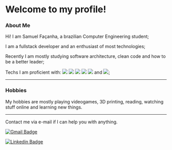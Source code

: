 # Welcome to my profile! 


### About Me

Hi! I am Samuel Façanha, a brazilian Computer Engineering student;

I am a fullstack developer and an enthusiast of most technologies;

Recently I am mostly studying software architecture, clean code and how to be a better leader;

Techs I am proficient with: ![](https://img.shields.io/badge/React-Web-informational?style=flat&logo=react&logoColor=a9fef7&color=4F4789) ![](https://img.shields.io/badge/NextJS-Web-informational?style=flat&logo=next.js&logoColor=a9fef7&color=4F4789) ![](https://img.shields.io/badge/Javascript-Web-informational?style=flat&logo=javascript&logoColor=a9fef7&color=4F4789) ![](https://img.shields.io/badge/CSS-Web-informational?style=flat&logo=css3&logoColor=a9fef7&color=4F4789) ![](https://img.shields.io/badge/HTML-Web-informational?style=flat&logo=html5&logoColor=a9fef7&color=4F4789) and ![](https://img.shields.io/badge/GO-Applications-informational?style=flat&logo=go&logoColor=a9fef7&color=4F4789);

<!-- https://simpleicons.org/ more icons for the badges!  -->

<hr>

### Hobbies

My hobbies are mostly playing videogames, 3D printing, reading, watching stuff online and learning new things.

<hr>

Contact me via e-mail if I can help you with anything.

[![Gmail Badge](https://img.shields.io/badge/-Gmail-c14438?style=flat-square&logo=Gmail&logoColor=white&link=mailto:samufacanha@gmail.com)](mailto:samufacanha@gmail.com)

[![Linkedin Badge](https://img.shields.io/badge/-LinkedIn-blue?style=flat-square&logo=Linkedin&logoColor=white&link=hhttps://www.linkedin.com/in/samuelfaçanha/)](https://www.linkedin.com/in/samuelfaçanha/)
